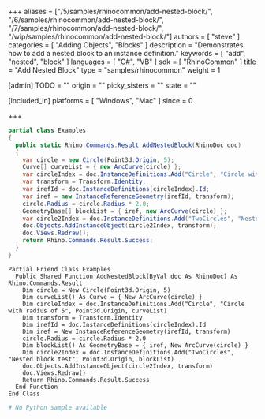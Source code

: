 +++
aliases = ["/5/samples/rhinocommon/add-nested-block/", "/6/samples/rhinocommon/add-nested-block/", "/7/samples/rhinocommon/add-nested-block/", "/wip/samples/rhinocommon/add-nested-block/"]
authors = [ "steve" ]
categories = [ "Adding Objects", "Blocks" ]
description = "Demonstrates how to add a nested block to an instance definition."
keywords = [ "add", "nested", "block" ]
languages = [ "C#", "VB" ]
sdk = [ "RhinoCommon" ]
title = "Add Nested Block"
type = "samples/rhinocommon"
weight = 1

[admin]
TODO = ""
origin = ""
picky_sisters = ""
state = ""

[included_in]
platforms = [ "Windows", "Mac" ]
since = 0

+++

<div class="codetab-content" id="cs">

```cs
partial class Examples
{
  public static Rhino.Commands.Result AddNestedBlock(RhinoDoc doc)
  {
    var circle = new Circle(Point3d.Origin, 5);
    Curve[] curveList = { new ArcCurve(circle) };
    var circleIndex = doc.InstanceDefinitions.Add("Circle", "Circle with radius of 5", Point3d.Origin, curveList);
    var transform = Transform.Identity;
    var irefId = doc.InstanceDefinitions[circleIndex].Id;
    var iref = new InstanceReferenceGeometry(irefId, transform);
    circle.Radius = circle.Radius * 2.0;
    GeometryBase[] blockList = { iref, new ArcCurve(circle) };
    var circle2Index = doc.InstanceDefinitions.Add("TwoCircles", "Nested block test", Point3d.Origin, blockList);
    doc.Objects.AddInstanceObject(circle2Index, transform);
    doc.Views.Redraw();
    return Rhino.Commands.Result.Success;
  }
}
```

</div>


<div class="codetab-content" id="vb">

```vbnet
Partial Friend Class Examples
  Public Shared Function AddNestedBlock(ByVal doc As RhinoDoc) As Rhino.Commands.Result
	Dim circle = New Circle(Point3d.Origin, 5)
	Dim curveList() As Curve = { New ArcCurve(circle) }
	Dim circleIndex = doc.InstanceDefinitions.Add("Circle", "Circle with radius of 5", Point3d.Origin, curveList)
	Dim transform = Transform.Identity
	Dim irefId = doc.InstanceDefinitions(circleIndex).Id
	Dim iref = New InstanceReferenceGeometry(irefId, transform)
	circle.Radius = circle.Radius * 2.0
	Dim blockList() As GeometryBase = { iref, New ArcCurve(circle) }
	Dim circle2Index = doc.InstanceDefinitions.Add("TwoCircles", "Nested block test", Point3d.Origin, blockList)
	doc.Objects.AddInstanceObject(circle2Index, transform)
	doc.Views.Redraw()
	Return Rhino.Commands.Result.Success
  End Function
End Class
```

</div>


<div class="codetab-content" id="py">

```python
# No Python sample available
```

</div>

